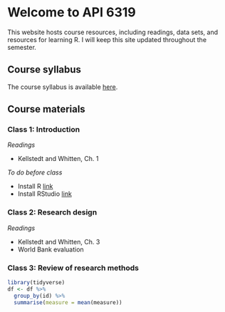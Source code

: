 # Welcome to API 6319

This website hosts course resources, including readings, data sets, and resources for learning R.  I will keep this site updated throughout the semester.

## Course syllabus

The course syllabus is available [here](https://www.dropbox.com/s/4vv7eqs66glayji/Detailed%20course%20syllabus.docx?dl=0).

## Course materials

### Class 1: Introduction
*Readings*
- Kellstedt and Whitten, Ch. 1

*To do before class*
- Install R [link](https://cloud.r-project.org/)
- Install RStudio [link](https://www.rstudio.com/products/rstudio/download/)

### Class 2: Research design
*Readings*
- Kellstedt and Whitten, Ch. 3
- World Bank evaluation

### Class 3: Review of research methods


```R
library(tidyverse)
df <- df %>%
  group_by(id) %>%
  summarise(measure = mean(measure))
```
